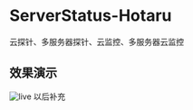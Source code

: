 # ServerStatus-Hotaru
云探针、多服务器探针、云监控、多服务器云监控

## 效果演示

![live](https://i.loli.net/2019/02/05/5c59649522539.png)
以后补充
